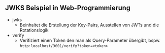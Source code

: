 ## JWKS Beispiel in Web-Programmierung

- jwks
  - Beinhaltet die Erstellung der Key-Pairs, Ausstellen von JWTs und die Rotationslogik
- verify
    - Verifiziert einen Token den man als Query-Parameter übergibt, bspw. `http:localhost/3001/verify?token=<token>`